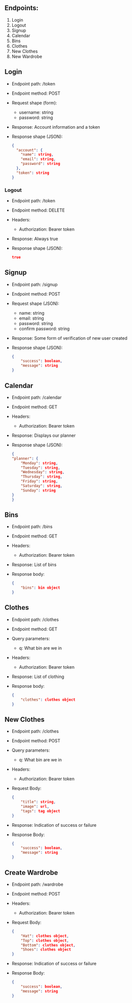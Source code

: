## Endpoints:
1. Login
2. Logout
3. Signup
4. Calendar
5. Bins
6. Clothes
7. New Clothes
8. New Wardrobe


## Login

* Endpoint path: /token
* Endpoint method: POST

* Request shape (form):
  * username: string
  * password: string

* Response: Account information and a token
* Response shape (JSON):
    ```json
    {
      "account": {
        "name": string,
        "email": string,
        "password": string
      },
      "token": string
    }
    ```


### Logout

* Endpoint path: /token
* Endpoint method: DELETE

* Headers:
  * Authorization: Bearer token

* Response: Always true
* Response shape (JSON):
    ```json
    true
    ```


## Signup

* Endpoint path: /signup
* Endpoint method: POST

* Request shape (JSON):
    * name: string
    * email: string
    * password: string
    * confirm password: string

* Response: Some form of verification of new user created
* Response shape (JSON):
    ```json
    {
        "success": boolean,
        "message": string
    }
    ```


## Calendar

* Endpoint path: /calendar
* Endpoint method: GET

* Headers:
    * Authorization: Bearer token

* Response: Displays our planner
* Response shape (JSON):
    ```json
   {
    "planner": {
        "Monday": string,
        "Tuesday": string,
        "Wednesday": string,
        "Thursday": string,
        "Friday": string,
        "Saturday": string,
        "Sunday": string
    }
   }
   ```


## Bins

* Endpoint path: /bins
* Endpoint method: GET

* Headers:
    * Authorization: Bearer token

* Response: List of bins
* Response body:
    ```json
    {
        "bins": bin object
    }
    ```


## Clothes

* Endpoint path: /clothes
* Endpoint method: GET
* Query parameters:
    * q: What bin are we in

* Headers:
    * Authorization: Bearer token

* Response: List of clothing
* Response body:
    ```json
    {
        "clothes": clothes object
    }
    ```


## New Clothes

* Endpoint path: /clothes
* Endpoint method: POST
* Query parameters:
    * q: What bin are we in

* Headers:
    * Authorization: Bearer token

* Request Body:
    ```json
    {
        "title": string,
        "image": url,
        "tags": tag object
    }
    ```

* Response: Indication of success or failure
* Response Body:
    ```json
    {
        "success": boolean,
        "message": string
    }
    ```

## Create Wardrobe

* Endpoint path: /wardrobe
* Endpoint method: POST

* Headers:
    * Authorization: Bearer token

* Request Body:
    ```json
    {
        "Hat": clothes object,
        "Top": clothes object,
        "Bottom": clothes object,
        "Shoes": clothes object
    }
    ```

* Response: Indication of success or failure
* Response Body:
    ```json
    {
        "success": boolean,
        "message": string
    }
    ```
